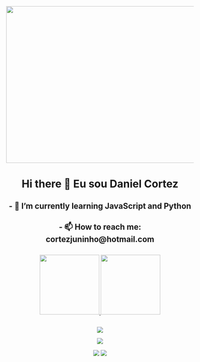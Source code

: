 <div align="center"> <a href="https://www.instagram.com/cortez___daniel/" target="_blank"><img width="700px" height="420px" "align= "center" src="https://media3.giphy.com/media/ZkUMyzW7Q7quI/giphy.gif?cid=790b7611c777914a92155ace3b1eae9710233649548fedf6&rid=giphy.gif&ct=g" target="_blank"></a> </div>

<h1 align="center"> Hi there 👋 Eu sou Daniel Cortez </h1>

<h2 align="center"> - 🌱 I’m currently learning JavaScript and Python </h2>
<h2 align="center"> - 📫 How to reach me: cortezjuninho@hotmail.com </h2>

##

<div align="center">
  <a href="https://github.com/Corttezz">
  <img height="160em" src="https://github-readme-stats.vercel.app/api?username=corttezz&show_icons=true&theme=merko&include_all_commits=true&count_private=true"/>
  <img height="160em" src="https://github-readme-stats.vercel.app/api/top-langs/?username=corttezz&layout=compact&langs_count=7&theme=merko"/>
</div>

##


<div align= "center" style="display: inline_block">

  <a href="https://www.instagram.com/cortez___daniel/" target="_blank"><img align= "center" src="https://img.shields.io/badge/-Instagram-%23E4405F?style=for-the-badge&logo=instagram&logoColor=white" target="_blank"></a>
 	
 <a href="https://discordapp.com/users/cortez#4386" target="_blank"><img align= "center" src="https://img.shields.io/badge/Discord-7289DA?style=for-the-badge&logo=discord&logoColor=white" target="_blank"></a> 
 
  <a href = "mailto:cortezjuninho@hotmail.com"><img align= "center" src="https://img.shields.io/badge/-Gmail-%23333?style=for-the-badge&logo=gmail&logoColor=white" target="_blank"></a>
  <a href="https://www.linkedin.com/in/daniel-cortez-borges-j%C3%BAnior-4b5b61243/"><img align= "center" src="https://img.shields.io/badge/-LinkedIn-%230077B5?style=for-the-badge&logo=linkedin&logoColor=white" target="_blank"></a> 

</div>

